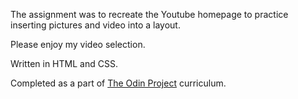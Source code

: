 The assignment was to recreate the Youtube homepage to practice inserting pictures and video into a layout. 

Please enjoy my video selection.

Written in HTML and CSS.

Completed as a part of <a href="https://www.theodinproject.com/dashboard">The Odin Project</a> curriculum. 